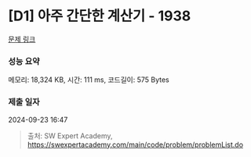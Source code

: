 # [D1] 아주 간단한 계산기 - 1938 

[문제 링크](https://swexpertacademy.com/main/code/problem/problemDetail.do?contestProbId=AV5PjsYKAMIDFAUq) 

### 성능 요약

메모리: 18,324 KB, 시간: 111 ms, 코드길이: 575 Bytes

### 제출 일자

2024-09-23 16:47



> 출처: SW Expert Academy, https://swexpertacademy.com/main/code/problem/problemList.do